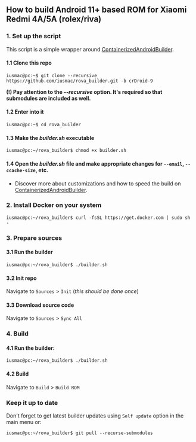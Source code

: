 ## How to build Android 11+ based ROM for Xiaomi Redmi 4A/5A (rolex/riva)

### 1. Set up the script
This script is a simple wrapper around [ContainerizedAndroidBuilder](https://github.com/iusmac/ContainerizedAndroidBuilder/tree/13).

#### 1.1 Clone this repo
```console
iusmac@pc:~$ git clone --recursive https://github.com/iusmac/rova_builder.git -b crDroid-9
```

**(!) Pay attention to the _--recursive_ option. It's required so that submodules are included as well.**

#### 1.2 Enter into it
```console
iusmac@pc:~$ cd rova_builder
```

#### 1.3 Make the _builder.sh_ executable
```console
iusmac@pc:~/rova_builder$ chmod +x builder.sh
```

#### 1.4 Open the _builder.sh_ file and make appropriate changes for ``--email``, ``--ccache-size``, etc.
- Discover more about customizations and how to speed the build on [ContainerizedAndroidBuilder](https://github.com/iusmac/ContainerizedAndroidBuilder/tree/13).

### 2. Install Docker on your system
```console
iusmac@pc:~/rova_builder$ curl -fsSL https://get.docker.com | sudo sh -
```

### 3. Prepare sources
#### 3.1 Run the builder
```console
iusmac@pc:~/rova_builder$ ./builder.sh
```

#### 3.2 Init repo
Navigate to ``Sources`` > ``Init`` (_this should be done once_)

#### 3.3 Download source code
Navigate to ``Sources`` > ``Sync All``

### 4. Build
#### 4.1 Run the builder:
```console
iusmac@pc:~/rova_builder$ ./builder.sh
```

#### 4.2 Build
Navigate to ``Build`` > ``Build ROM``

### Keep it up to date
Don't forget to get latest builder updates using `Self update` option in the main menu or:
```console
iusmac@pc:~/rova_builder$ git pull --recurse-submodules
```
